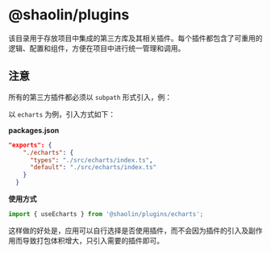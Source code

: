 # @shaolin/plugins

该目录用于存放项目中集成的第三方库及其相关插件。每个插件都包含了可重用的逻辑、配置和组件，方便在项目中进行统一管理和调用。

## 注意

所有的第三方插件都必须以 `subpath` 形式引入，例：

以 `echarts` 为例，引入方式如下：

**packages.json**

```json
"exports": {
    "./echarts": {
      "types": "./src/echarts/index.ts",
      "default": "./src/echarts/index.ts"
    }
  }
```

**使用方式**

```ts
import { useEcharts } from '@shaolin/plugins/echarts';
```

这样做的好处是，应用可以自行选择是否使用插件，而不会因为插件的引入及副作用而导致打包体积增大，只引入需要的插件即可。

